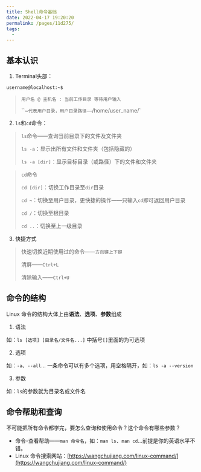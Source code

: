 ```yaml
---
title: Shell命令基础
date: 2022-04-17 19:20:20
permalink: /pages/11d275/
tags:
  - 
---
```

## 基本认识
1. Terminal头部：

```
username@localhost:~$
```
> `用户名 @ 主机名 : 当前工作目录 等待用户输入`
>
> ``~`代表用户目录，用户目录路径——`/home/user_name/`

2. `ls`和`cd`命令：

> `ls`命令——查询当前目录下的文件及文件夹
>
> `ls -a`：显示出所有文件和文件夹（包括隐藏的）
>
> `ls -a [dir]`：显示目标目录（或路径）下的文件和文件夹

> `cd`命令
>
> `cd [dir]`：切换工作目录至`dir`目录
>
> `cd ~`：切换至用户目录，更快捷的操作——只输入`cd`即可返回用户目录
>
> `cd /`：切换至根目录
>
> `cd ..`：切换至上一级目录

3. 快捷方式

> 快速切换近期使用过的命令——`方向键上下键`
>
> 清屏——`Ctrl+L`
>
> 清除输入——`Ctrl+U`



## 命令的结构
Linux 命令的结构大体上由**语法**、**选项**、**参数**组成

1. 语法

如：`ls [选项] [目录名/文件名...]`
中括号`[]`里面的为可选项

2. 选项

如：`-a`、`--all`...
一条命令可以有多个选项，用空格隔开，如：`ls -a --version`

3. 参数

如：`ls`的参数就为目录名或文件名



## 命令帮助和查询
不可能把所有命令都学完，要怎么查询和使用命令？这个命令有哪些参数？

- 命令-查看帮助——`man 命令名`，如：`man ls`、`man cd`...前提是你的英语水平不错。
- Linux 命令搜索网站：[https://wangchujiang.com/linux-command/](https://wangchujiang.com/linux-command/)